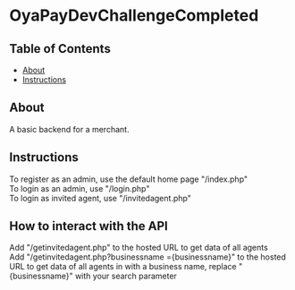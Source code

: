 # OyaPayDevChallengeCompleted
## Table of Contents
* [About](#about)
* [Instructions](#instructions)

## About
A basic backend for a merchant.

## Instructions
To register as an admin, use the default home page "/index.php"  
To login as an admin, use "/login.php"  
To login as invited agent, use "/invitedagent.php"  

## How to interact with the API
Add "/getinvitedagent.php" to the hosted URL to get data of all agents  
Add "/getinvitedagent.php?businessname ={businessname}" to the hosted URL to get data of all agents in with a business name, replace "{businessname}" with your search parameter
